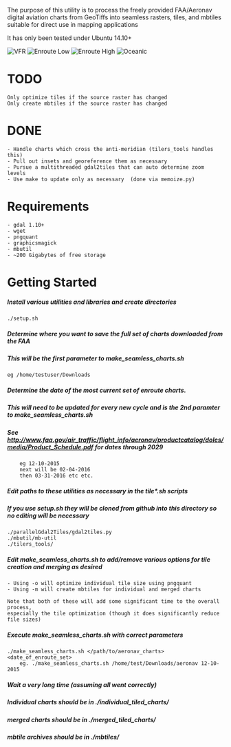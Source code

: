 The purpose of this utility is to process the freely provided FAA/Aeronav
digital aviation charts from GeoTiffs into seamless rasters, tiles, and mbtiles suitable for
direct use in mapping applications

It has only been tested under Ubuntu 14.10+

![VFR](https://raw.github.com/jlmcgraw/aviationCharts/master/Screenshots/VFR-Western_Hemisphere.png)
![Enroute Low](https://raw.github.com/jlmcgraw/aviationCharts/master/Screenshots/IFR_LOW-Western_Hemisphere.png)
![Enroute High](https://raw.github.com/jlmcgraw/aviationCharts/master/Screenshots/IFR_HIGH-Western_Hemisphere.png)
![Oceanic](https://raw.github.com/jlmcgraw/aviationCharts/master/Screenshots/Oceanic.png)

# TODO
    Only optimize tiles if the source raster has changed
    Only create mbtiles if the source raster has changed
    
# DONE
    - Handle charts which cross the anti-meridian (tilers_tools handles this)
    - Pull out insets and georeference them as necessary
    - Pursue a multithreaded gdal2tiles that can auto determine zoom levels
    - Use make to update only as necessary  (done via memoize.py)
        
# Requirements
    - gdal 1.10+
    - wget
    - pngquant 
    - graphicsmagick 
    - mbutil 
    - ~200 Gigabytes of free storage
    
# Getting Started
##### Install various utilities and libraries and create directories
```
./setup.sh
```
##### Determine where you want to save the full set of charts downloaded from the FAA
##### This will be the first parameter to make_seamless_charts.sh
    eg /home/testuser/Downloads
    
##### Determine the date of the most current set of enroute charts.  
##### This will need to be updated for every new cycle and is the 2nd paramter to make_seamless_charts.sh
##### See http://www.faa.gov/air_traffic/flight_info/aeronav/productcatalog/doles/media/Product_Schedule.pdf for dates through 2029
```
    eg 12-10-2015
    next will be 02-04-2016
    then 03-31-2016 etc etc.
```
##### Edit paths to these utilities as necessary in the tile*.sh scripts
##### If you use setup.sh they will be cloned from github into this directory so no editing will be necessary
```
./parallelGdal2Tiles/gdal2tiles.py
./mbutil/mb-util
./tilers_tools/
```
##### Edit make_seamless_charts.sh to add/remove various options for tile creation and merging as desired
    - Using -o will optimize individual tile size using pngquant
    - Using -m will create mbtiles for individual and merged charts
    
    Note that both of these will add some significant time to the overall process,
    especially the tile optimization (though it does significantly reduce file sizes)

##### Execute make_seamless_charts.sh with correct parameters
```
./make_seamless_charts.sh </path/to/aeronav_charts> <date_of_enroute_set>
    eg. ./make_seamless_charts.sh /home/test/Downloads/aeronav 12-10-2015
```
##### Wait a very long time (assuming all went correctly)
##### Individual charts should be in ./individual_tiled_charts/
##### merged charts should be in ./merged_tiled_charts/
##### mbtile archives should be in ./mbtiles/
